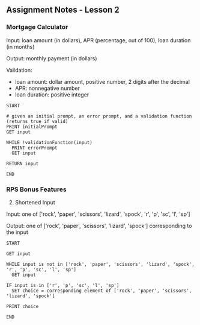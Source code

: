## Assignment Notes - Lesson 2 ##

### Mortgage Calculator ###

Input: loan amount (in dollars), APR (percentage, out of 100), loan duration (in months)

Output: monthly payment (in dollars)

Validation:

- loan amount: dollar amount, positive number, 2 digits after the decimal
- APR: nonnegative number
- loan duration: positive integer

```
START

# given an initial prompt, an error prompt, and a validation function (returns true if valid)
PRINT initialPrompt
GET input

WHILE !validationFunction(input)
  PRINT errorPrompt
  GET input

RETURN input

END
```

### RPS Bonus Features ###

2. Shortened Input

Input: one of ['rock', 'paper', 'scissors', 'lizard', 'spock', 'r', 'p', 'sc', 'l', 'sp']

Output: one of ['rock', 'paper', 'scissors', 'lizard', 'spock'] corresponding to the input

```
START

GET input

WHILE input is not in ['rock', 'paper', 'scissors', 'lizard', 'spock', 'r', 'p', 'sc', 'l', 'sp']
  GET input

IF input is in ['r', 'p', 'sc', 'l', 'sp']
  SET choice = corresponding element of ['rock', 'paper', 'scissors', 'lizard', 'spock']

PRINT choice

END
```